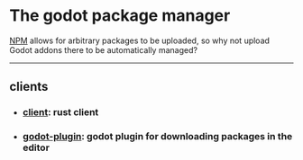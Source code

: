 # The godot package manager

[NPM](https://www.npmjs.com/) allows for arbitrary
packages to be uploaded, so why not upload Godot addons there to be automatically
managed?

---

## clients

- ### [client](https://github.com/godot-package-manager/client): rust client
- ### [godot-plugin](https://github.com/godot-package-manager/godot-plugin): godot plugin for downloading packages in the editor
